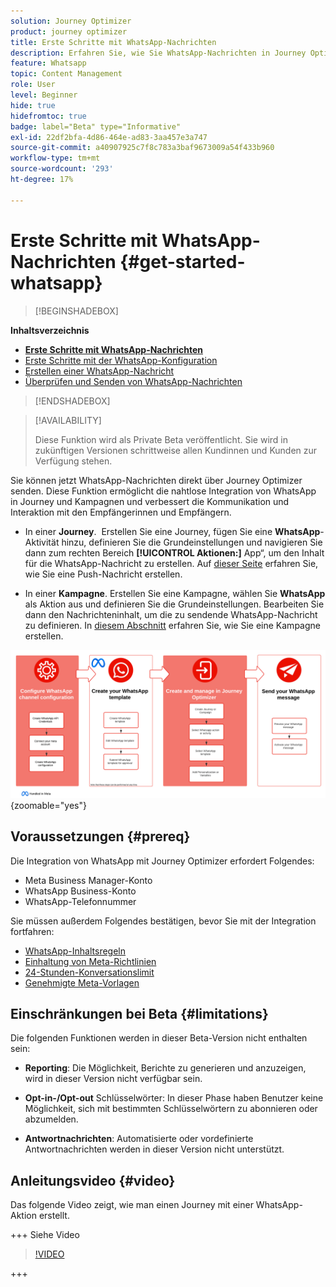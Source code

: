 ```yaml
---
solution: Journey Optimizer
product: journey optimizer
title: Erste Schritte mit WhatsApp-Nachrichten
description: Erfahren Sie, wie Sie WhatsApp-Nachrichten in Journey Optimizer erstellen und senden.
feature: Whatsapp
topic: Content Management
role: User
level: Beginner
hide: true
hidefromtoc: true
badge: label="Beta" type="Informative"
exl-id: 22df2bfa-4d86-464e-ad83-3aa457e3a747
source-git-commit: a40907925c7f8c783a3baf9673009a54f433b960
workflow-type: tm+mt
source-wordcount: '293'
ht-degree: 17%

---
```


# Erste Schritte mit WhatsApp-Nachrichten {#get-started-whatsapp}

>[!BEGINSHADEBOX]

**Inhaltsverzeichnis**

* **[Erste Schritte mit WhatsApp-Nachrichten](get-started-whatsapp.md)**
* [Erste Schritte mit der WhatsApp-Konfiguration](whatsapp-configuration.md)
* [Erstellen einer WhatsApp-Nachricht](create-whatsapp.md)
* [Überprüfen und Senden von WhatsApp-Nachrichten](send-whatsapp.md)

>[!ENDSHADEBOX]

>[!AVAILABILITY]
>
>Diese Funktion wird als Private Beta veröffentlicht. Sie wird in zukünftigen Versionen schrittweise allen Kundinnen und Kunden zur Verfügung stehen.

Sie können jetzt WhatsApp-Nachrichten direkt über Journey Optimizer senden. Diese Funktion ermöglicht die nahtlose Integration von WhatsApp in Journey und Kampagnen und verbessert die Kommunikation und Interaktion mit den Empfängerinnen und Empfängern.

* In einer **Journey**.  Erstellen Sie eine Journey, fügen Sie eine **WhatsApp**-Aktivität hinzu, definieren Sie die Grundeinstellungen und navigieren Sie dann zum rechten Bereich **[!UICONTROL Aktionen:]** App“, um den Inhalt für die WhatsApp-Nachricht zu erstellen. Auf [dieser Seite](../building-journeys/journey-gs.md) erfahren Sie, wie Sie eine Push-Nachricht erstellen.

* In einer **Kampagne**. Erstellen Sie eine Kampagne, wählen Sie **WhatsApp** als Aktion aus und definieren Sie die Grundeinstellungen. Bearbeiten Sie dann den Nachrichteninhalt, um die zu sendende WhatsApp-Nachricht zu definieren. In [diesem Abschnitt](../campaigns/create-campaign.md#configure) erfahren Sie, wie Sie eine Kampagne erstellen.

![](assets/do-not-localize/whatsapp-beta.png){zoomable="yes"}

## Voraussetzungen {#prereq}

Die Integration von WhatsApp mit Journey Optimizer erfordert Folgendes:

* Meta Business Manager-Konto
* WhatsApp Business-Konto
* WhatsApp-Telefonnummer

Sie müssen außerdem Folgendes bestätigen, bevor Sie mit der Integration fortfahren:

* [WhatsApp-Inhaltsregeln](https://www.whatsapp.com/legal/messaging-guidelines)
* [Einhaltung von Meta-Richtlinien](https://www.whatsapp.com/legal)
* [24-Stunden-Konversationslimit](https://developers.facebook.com/docs/whatsapp/messaging-limits/)
* [Genehmigte Meta-Vorlagen](https://developers.facebook.com/docs/whatsapp/message-templates/guidelines/)

## Einschränkungen bei Beta {#limitations}

Die folgenden Funktionen werden in dieser Beta-Version nicht enthalten sein:

* **Reporting**: Die Möglichkeit, Berichte zu generieren und anzuzeigen, wird in dieser Version nicht verfügbar sein.

* **Opt-in-/Opt-out** Schlüsselwörter: In dieser Phase haben Benutzer keine Möglichkeit, sich mit bestimmten Schlüsselwörtern zu abonnieren oder abzumelden.

* **Antwortnachrichten**: Automatisierte oder vordefinierte Antwortnachrichten werden in dieser Version nicht unterstützt.

## Anleitungsvideo {#video}

Das folgende Video zeigt, wie man einen Journey mit einer WhatsApp-Aktion erstellt.

+++ Siehe Video

>[!VIDEO](https://video.tv.adobe.com/v/3451621?learn=on)

+++
